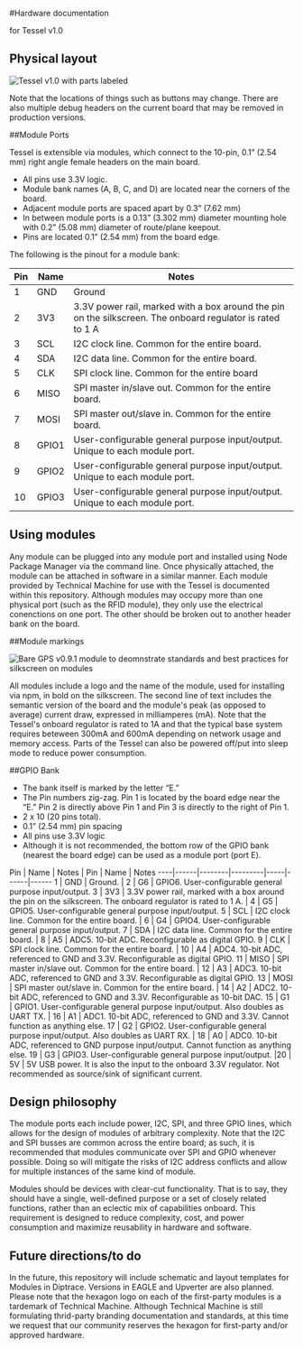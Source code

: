 #Hardware documentation

for Tessel v1.0

## Physical layout

![Tessel v1.0 with parts labeled](https://github.com/technicalmachine/tessel-design-docs/blob/master/images/tessel_ports.png?raw=true)

Note that the locations of things such as buttons may change. There are also multiple debug headers on the current board that may be removed in production versions.

##Module Ports

Tessel is extensible via modules, which connect to the 10-pin, 0.1” (2.54 mm) right angle female headers on the main board. 

* All pins use 3.3V logic.
* Module bank names (A, B, C, and D) are located near the corners of the board. 
* Adjacent module ports are spaced apart by 0.3” (7.62 mm)
* In between module ports is a 0.13” (3.302 mm) diameter mounting hole with 0.2” (5.08 mm) diameter of route/plane keepout.
* Pins are located 0.1” (2.54 mm) from the board edge.

The following is the pinout for a module bank: 

Pin | Name | Notes
----|------|----
1 | GND  | Ground
2 | 3V3  |  3.3V power rail, marked with a box around the pin on the silkscreen. The onboard regulator is rated to 1 A
3 | SCL  | I2C clock line. Common for the entire board.
4 | SDA  | I2C data line. Common for the entire board.
5 | CLK  | SPI clock line. Common for the entire board
6 | MISO  | SPI master in/slave out. Common for the entire board.
7 | MOSI  | SPI master out/slave in. Common for the entire board.
8 | GPIO1  | User-configurable general purpose input/output. Unique to each module port.
9 | GPIO2  | User-configurable general purpose input/output. Unique to each module port.
10 | GPIO3  | User-configurable general purpose input/output. Unique to each module port.


## Using modules

Any module can be plugged into any module port and installed using Node Package Manager via the command line. Once physically attached, the module can be attached in software in a similar manner. Each module provided by Technical Machine for use with the Tessel is documented within this repository.
Although modules may occupy more than one physical port (such as the RFID module), they only use the electrical conenctions on one port. The other should be broken out to another header bank on the board.

##Module markings

![Bare GPS v0.9.1 module to deomnstrate standards and best practices for silkscreen on modules ](https://github.com/technicalmachine/tessel-design-docs/blob/master/images/gps_bare.png?raw=true)

All modules include a logo and the name of the module, used for installing via npm, in bold on the silkscreen. The second line of text includes the semantic version of the board and the module's peak (as opposed to average) current draw, expressed in milliamperes (mA). Note that the Tessel's onboard regulator is rated to 1A and that the typical base system requires beteween 300mA and 600mA depending on network usage and memory access. Parts of the Tessel can also be powered off/put into sleep mode to reduce power consumption.
 

##GPIO Bank

* The bank itself is marked by the letter “E.”
* The Pin numbers zig-zag. Pin 1 is located by the board edge near the “E.” Pin 2 is directly above Pin 1 and Pin 3 is directly to the right of Pin 1. 
* 2 x 10 (20 pins total). 
* 0.1” (2.54 mm) pin spacing
* All pins use 3.3V logic
* Although it is not recommended, the bottom row of the GPIO bank (nearest the board edge) can be used as a module port (port E).

Pin     |     Name  |  Notes  | Pin | Name | Notes
----|------|--------|---------|-----|------|------
1       |       GND  |    Ground. | 2      |       G6   |      GPIO6. User-configurable general purpose input/output. 
3       |       3V3    |    3.3V power rail, marked with a box around the pin on the silkscreen. The onboard regulator is rated to 1 A. | 4       |      G5      |    GPIO5. User-configurable general purpose input/output.
5         |     SCL      |   I2C clock line. Common for the entire board. | 6       |      G4       |   GPIO4. User-configurable general purpose input/output. 
7         |     SDA     |   I2C data line. Common for the entire board. | 8        |     A5       |    ADC5. 10-bit ADC. Reconfigurable as digital GPIO.
9         |     CLK      |   SPI clock line. Common for the entire board. | 10       |    A4        |   ADC4. 10-bit ADC, referenced to GND and 3.3V. Reconfigurable as digital GPIO.
11       |    MISO    |   SPI master in/slave out. Common for the entire board. | 12      |     A3       |    ADC3. 10-bit ADC, referenced to GND and 3.3V. Reconfigurable as digital GPIO.
13      |     MOSI    | SPI master out/slave in. Common for the entire board. | 14      |     A2      |     ADC2. 10-bit ADC, referenced to GND and 3.3V.  Reconfigurable as 10-bit DAC.
15     |     G1      |    GPIO1. User-configurable general purpose input/output. Also doubles as UART TX. | 16       |    A1      |     ADC1. 10-bit ADC, referenced to GND and 3.3V. Cannot function as anything else.
17      |    G2       |   GPIO2. User-configurable general purpose input/output. Also doubles as UART RX. | 18       |    A0       |    ADC0. 10-bit ADC, referenced to GND purpose input/output. Cannot function as anything else.
19       |    G3       |   GPIO3. User-configurable general purpose input/output. |20        |   5V        |   5V USB power. It is also the input to the onboard 3.3V regulator. Not recommended as source/sink of significant current.


## Design philosophy

The module ports each include power, I2C, SPI, and three GPIO lines, which allows for the design of modules of arbitrary complexity. Note that the I2C and SPI busses are common across the entire board; as such, it is recommended that modules communicate over SPI and GPIO whenever possible. Doing so will mitigate the risks of I2C address conflicts and allow for multiple instances of the same kind of module.

Modules should be devices with clear-cut functionality. That is to say, they should have a single, well-defined purpose or a set of closely related functions, rather than an eclectic mix of capabilities onboard. This requirement is designed to reduce complexity, cost, and power consumption and maximize reusability in hardware and software.


## Future directions/to do
In the future, this repository will include schematic and layout templates for Modules in Diptrace. Versions in EAGLE and Upverter are also planned.
Please note that the hexagon logo on each of the first-party modules is a tardemark of Technical Machine. Although Technical Machine is still formulating thrid-party branding documentation and standards, at this time we request that our community reserves the hexagon for first-party and/or approved hardware.















 
